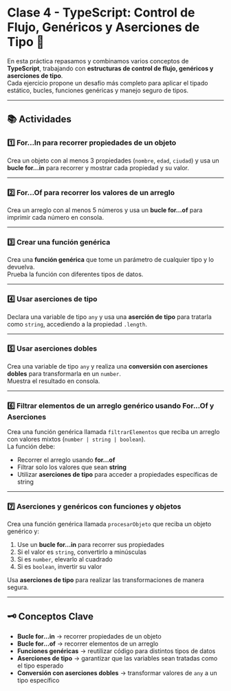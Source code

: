 # Clase 4 - TypeScript: Control de Flujo, Genéricos y Aserciones de Tipo 🧩

En esta práctica repasamos y combinamos varios conceptos de **TypeScript**, trabajando con **estructuras de control de flujo, genéricos y aserciones de tipo**.  
Cada ejercicio propone un desafío más completo para aplicar el tipado estático, bucles, funciones genéricas y manejo seguro de tipos.

---

## 📚 Actividades

### 1️⃣ For...In para recorrer propiedades de un objeto
Crea un objeto con al menos 3 propiedades (`nombre`, `edad`, `ciudad`) y usa un **bucle for...in** para recorrer y mostrar cada propiedad y su valor.

---

### 2️⃣ For...Of para recorrer los valores de un arreglo
Crea un arreglo con al menos 5 números y usa un **bucle for...of** para imprimir cada número en consola.

---

### 3️⃣ Crear una función genérica
Crea una **función genérica** que tome un parámetro de cualquier tipo y lo devuelva.  
Prueba la función con diferentes tipos de datos.

---

### 4️⃣ Usar aserciones de tipo
Declara una variable de tipo `any` y usa una **aserción de tipo** para tratarla como `string`, accediendo a la propiedad `.length`.

---

### 5️⃣ Usar aserciones dobles
Crea una variable de tipo `any` y realiza una **conversión con aserciones dobles** para transformarla en un `number`.  
Muestra el resultado en consola.

---

### 6️⃣ Filtrar elementos de un arreglo genérico usando For...Of y Aserciones
Crea una función genérica llamada `filtrarElementos` que reciba un arreglo con valores mixtos (`number | string | boolean`).  
La función debe:
- Recorrer el arreglo usando **for...of**  
- Filtrar solo los valores que sean **string**  
- Utilizar **aserciones de tipo** para acceder a propiedades específicas de string

---

### 7️⃣ Aserciones y genéricos con funciones y objetos
Crea una función genérica llamada `procesarObjeto` que reciba un objeto genérico y:
1. Use un **bucle for...in** para recorrer sus propiedades  
2. Si el valor es `string`, convertirlo a minúsculas  
3. Si es `number`, elevarlo al cuadrado  
4. Si es `boolean`, invertir su valor  

Usa **aserciones de tipo** para realizar las transformaciones de manera segura.

---

## 🗝️ Conceptos Clave
- **Bucle for...in** → recorrer propiedades de un objeto  
- **Bucle for...of** → recorrer elementos de un arreglo  
- **Funciones genéricas** → reutilizar código para distintos tipos de datos  
- **Aserciones de tipo** → garantizar que las variables sean tratadas como el tipo esperado  
- **Conversión con aserciones dobles** → transformar valores de `any` a un tipo específico  



